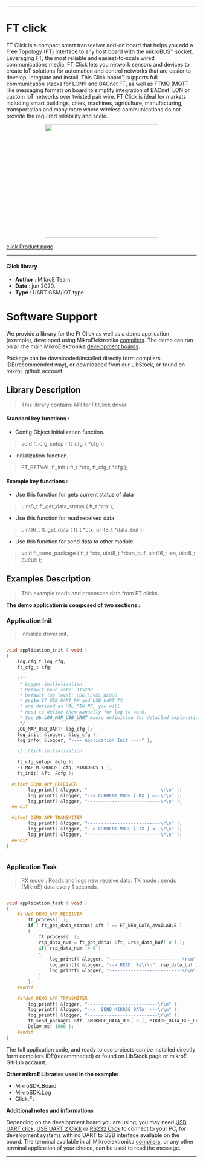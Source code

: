
---
# FT click

FT Click is a compact smart transceiver add-on board that helps you add a Free Topology (FT) interface to any host board with the mikroBUS™ socket. Leveraging FT, the most reliable and easiest-to-scale wired communications media, FT Click lets you network sensors and devices to create IoT solutions for automation and control networks that are easier to develop, integrate and install. This Click board™ supports full communication stacks for LON® and BACnet FT, as well as FTMQ (MQTT like messaging format) on board to simplify integration of BACnet, LON or custom IoT networks over twisted pair wire. FT Click is ideal for markets including smart buildings, cities, machines, agriculture, manufacturing, transportation and many more where wireless communications do not provide the required reliability and scale.

<p align="center">
  <img src="https://download.mikroe.com/images/click_for_ide/ft_click.png" height=300px>
</p>

[click Product page](https://www.mikroe.com/ft-click)

---


#### Click library 

- **Author**        : MikroE Team
- **Date**          : jun 2020.
- **Type**          : UART GSM/IOT type


# Software Support

We provide a library for the Ft Click 
as well as a demo application (example), developed using MikroElektronika 
[compilers](https://shop.mikroe.com/compilers). 
The demo can run on all the main MikroElektronika [development boards](https://shop.mikroe.com/development-boards).

Package can be downloaded/installed directly form compilers IDE(recommended way), or downloaded from our LibStock, or found on mikroE github account. 

## Library Description

> This library contains API for Ft Click driver.

#### Standard key functions :

- Config Object Initialization function.
> void ft_cfg_setup ( ft_cfg_t *cfg ); 
 
- Initialization function.
> FT_RETVAL ft_init ( ft_t *ctx, ft_cfg_t *cfg );



#### Example key functions :

- Use this function for gets current status of data
> uint8_t ft_get_data_status ( ft_t *ctx );
 
- Use this function for read received data
> uint16_t ft_get_data ( ft_t *ctx, uint8_t *data_buf );

- Use this function for send data to other module
> void ft_send_package ( ft_t *ctx, uint8_t *data_buf, uint16_t len, uint8_t queue );

## Examples Description

> This example reads and processes data from FT clicks. 

**The demo application is composed of two sections :**

### Application Init 

> Initialize driver init.

```c

void application_init ( void )
{
    log_cfg_t log_cfg;
    ft_cfg_t cfg;

    /** 
     * Logger initialization.
     * Default baud rate: 115200
     * Default log level: LOG_LEVEL_DEBUG
     * @note If USB_UART_RX and USB_UART_TX 
     * are defined as HAL_PIN_NC, you will 
     * need to define them manually for log to work. 
     * See @b LOG_MAP_USB_UART macro definition for detailed explanation.
     */
    LOG_MAP_USB_UART( log_cfg );
    log_init( &logger, &log_cfg );
    log_info( &logger, "---- Application Init ----" );

    //  Click initialization.

    ft_cfg_setup( &cfg );
    FT_MAP_MIKROBUS( cfg, MIKROBUS_1 );
    ft_init( &ft, &cfg );

  #ifdef DEMO_APP_RECEIVER
        log_printf( &logger, "---------------------------\r\n" );
        log_printf( &logger, "--> CURRENT MODE [ RX ] <--\r\n" );
        log_printf( &logger, "---------------------------\r\n" );
  #endif

  #ifdef DEMO_APP_TRANSMITER
        log_printf( &logger, "---------------------------\r\n" );
        log_printf( &logger, "--> CURRENT MODE [ TX ] <--\r\n" );
        log_printf( &logger, "---------------------------\r\n" );
  #endif
}
  
```

### Application Task

> RX mode : Reads and logs new receive data.
> TX mode : sends (MikroE) data every 1 seconds. 

```c

void application_task ( void )
{
    #ifdef DEMO_APP_RECEIVER
        ft_process(  );
        if ( ft_get_data_status( &ft ) == FT_NEW_DATA_AVAILABLE )
        {
            ft_process(  );
            rsp_data_num = ft_get_data( &ft, &rsp_data_buf[ 0 ] );
            if( rsp_data_num != 0 )
            {
                log_printf( &logger, "---------------------------\r\n" );
                log_printf( &logger, "--> READ: %s\r\n", rsp_data_buf );
                log_printf( &logger, "---------------------------\r\n" );
            }
        }
    #endif

    #ifdef DEMO_APP_TRANSMITER
        log_printf( &logger, "--------------------------\r\n" );
        log_printf( &logger, "-->  SEND MIKROE DATA  <--\r\n" );
        log_printf( &logger, "--------------------------\r\n" );
        ft_send_package( &ft, &MIKROE_DATA_BUF[ 0 ], MIKROE_DATA_BUF_LEN, MIKROE_DATA_QUEUE );
        Delay_ms( 1000 );
    #endif
} 

```

The full application code, and ready to use projects can be  installed directly form compilers IDE(recommneded) or found on LibStock page or mikroE GitHub accaunt.

**Other mikroE Libraries used in the example:** 

- MikroSDK.Board
- MikroSDK.Log
- Click.Ft

**Additional notes and informations**

Depending on the development board you are using, you may need 
[USB UART click](https://shop.mikroe.com/usb-uart-click), 
[USB UART 2 Click](https://shop.mikroe.com/usb-uart-2-click) or 
[RS232 Click](https://shop.mikroe.com/rs232-click) to connect to your PC, for 
development systems with no UART to USB interface available on the board. The 
terminal available in all Mikroelektronika 
[compilers](https://shop.mikroe.com/compilers), or any other terminal application 
of your choice, can be used to read the message.



---
